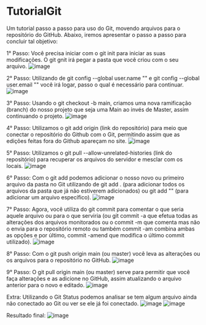 # TutorialGit
Um tutorial passo a passo para uso do Git, movendo arquivos para o repositório do GitHub. Abaixo, iremos apresentar o passo a passo para concluir tal objetivo:

1° Passo: Você precisa iniciar com o git init para iniciar as suas modificações. O git gnit irá pegar a pasta que você criou com o seu arquivo.
![image](https://github.com/ChristianVarandas/TutorialGit/assets/160960774/88690e44-5ecc-4568-93b2-e6fe0c9fca6d)

2° Passo: Utilizando de git config --global user.name "" e git config --global user.email "" você irá logar, passo o qual é necessário para continuar.
![image](https://github.com/ChristianVarandas/TutorialGit/assets/160960774/fc2493d3-39ea-4e09-b2d1-acdacd2dad40)

3° Passo: Usando o git checkout -b main, criamos uma nova ramificação (branch) do nosso projeto que seja uma Main ao invés de Master, assim continuando o projeto.
![image](https://github.com/ChristianVarandas/TutorialGit/assets/160960774/ccaf1acf-c6eb-4531-880a-3061e38eb976)

4° Passo: Utilizamos o git add origin (link do repositório) para meio que conectar o repositório do Github com o Git, permitindo assim que as edições feitas fora do Github apareçam no site.
![image](https://github.com/ChristianVarandas/TutorialGit/assets/160960774/74fef5fb-b740-48cb-b78c-4d7f6a56b841)

5° Passo: Utilizamos o git pull --allow-unrelated-histories (link do repositório) para recuperar os arquivos do servidor e mesclar com os locais.
![image](https://github.com/ChristianVarandas/TutorialGit/assets/160960774/64654385-bcf2-4a86-9be3-6569d8669eb5)

6° Passo: Com o git add podemos adicionar o nosso novo ou primeiro arquivo da pasta no Git utilizando de git add . (para adicionar todos os arquivos da pasta que já não estiverem adicionados) ou git add "" (para adicionar um arquivo específico).
![image](https://github.com/ChristianVarandas/TutorialGit/assets/160960774/371371f4-7ab5-4966-a924-59425cb7afd3)

7° Passo: Agora, você utiliza do git commit para comentar o que seria aquele arquivo ou para o que serviria (ou git commit -a que efetua todas as alterações dos arquivos monitorados ou o commit -m que comenta mas não o envia para o repositório remoto ou também commit -am combina ambas as opções e por último, commit -amend que modifica o último commit utilizado).
![image](https://github.com/ChristianVarandas/TutorialGit/assets/160960774/b93dfbf6-3ade-41d2-a77a-697f4e296200)

8° Passo: Com o git push origin main (ou master) você leva as alterações ou os arquivos para o repositório no GitHub.
![image](https://github.com/ChristianVarandas/TutorialGit/assets/160960774/70573353-3cbf-4ab7-a9c8-1180c7a2f096)

9° Passo: O git pull origin main (ou master) serve para permitir que você faça alterações e as adicione no GitHub, assim atualizando o arquivo anterior para o novo e editado.
![image](https://github.com/ChristianVarandas/TutorialGit/assets/160960774/44265de6-7a50-493a-98c4-1ae249565973)


Extra: Utilizando o Git Status podemos analisar se tem algum arquivo ainda não conectado ao Git ou ver se ele já foi conectado.
![image](https://github.com/ChristianVarandas/TutorialGit/assets/160960774/f96b9846-08de-4982-b03a-19db6a24fdcb)
![image](https://github.com/ChristianVarandas/TutorialGit/assets/160960774/379ed847-ff07-4bd3-b5cf-075525fcff6d)

Resultado final: ![image](https://github.com/ChristianVarandas/TutorialGit/assets/160960774/c1488046-525f-46c6-957e-d77533842c74)



